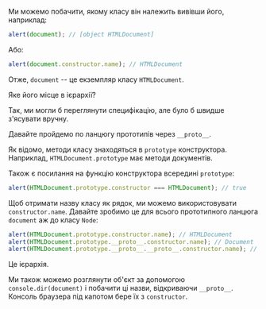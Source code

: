 
Ми можемо побачити, якому класу він належить вивівши його, наприклад:

```js run
alert(document); // [object HTMLDocument]
```

Або:

```js run
alert(document.constructor.name); // HTMLDocument
```

Отже, `document` -- це екземпляр класу `HTMLDocument`.

Яке його місце в ієрархії?

Так, ми могли б переглянути специфікацію, але було б швидше з'ясувати вручну.

Давайте пройдемо по ланцюгу прототипів через `__proto__`.

Як відомо, методи класу знаходяться в `prototype` конструктора. Наприклад, `HTMLDocument.prototype` має методи документів.

Також є посилання на функцію конструктора всередині `prototype`:

```js run
alert(HTMLDocument.prototype.constructor === HTMLDocument); // true
```

Щоб отримати назву класу як рядок, ми можемо використовувати `constructor.name`. Давайте зробимо це для всього прототипного ланцюга `document` аж до класу `Node`:

```js run
alert(HTMLDocument.prototype.constructor.name); // HTMLDocument
alert(HTMLDocument.prototype.__proto__.constructor.name); // Document
alert(HTMLDocument.prototype.__proto__.__proto__.constructor.name); // Node
```

Це ієрархія.

Ми також можемо розглянути об'єкт за допомогою `console.dir(document)` і побачити ці назви, відкриваючи `__proto__`. Консоль браузера під капотом бере їх з `constructor`.
